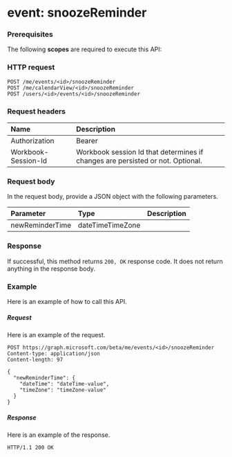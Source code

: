 # event: snoozeReminder


### Prerequisites
The following **scopes** are required to execute this API: 
### HTTP request
<!-- { "blockType": "ignored" } -->
```http
POST /me/events/<id>/snoozeReminder
POST /me/calendarView/<id>/snoozeReminder
POST /users/<id>/events/<id>/snoozeReminder

```
### Request headers
| Name       | Description|
|:---------------|:----------|
| Authorization  | Bearer <code>|
| Workbook-Session-Id  | Workbook session Id that determines if changes are persisted or not. Optional.|

### Request body
In the request body, provide a JSON object with the following parameters.

| Parameter	   | Type	|Description|
|:---------------|:--------|:----------|
|newReminderTime|dateTimeTimeZone||

### Response
If successful, this method returns `200, OK` response code. It does not return anything in the response body.

### Example
Here is an example of how to call this API.
##### Request
Here is an example of the request.
<!-- {
  "blockType": "request",
  "name": "event_snoozereminder"
}-->
```http
POST https://graph.microsoft.com/beta/me/events/<id>/snoozeReminder
Content-type: application/json
Content-length: 97

{
  "newReminderTime": {
    "dateTime": "dateTime-value",
    "timeZone": "timeZone-value"
  }
}
```

##### Response
Here is an example of the response. 
<!-- {
  "blockType": "response",
  "truncated": true,
  "@odata.type": "microsoft.graph.none"
} -->
```http
HTTP/1.1 200 OK
```

<!-- uuid: 8fcb5dbc-d5aa-4681-8e31-b001d5168d79
2015-10-25 14:57:30 UTC -->
<!-- {
  "type": "#page.annotation",
  "description": "event: snoozeReminder",
  "keywords": "",
  "section": "documentation",
  "tocPath": ""
}-->